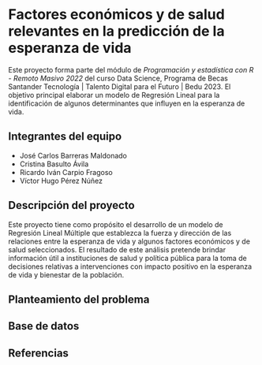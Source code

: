 # Factores económicos y de salud relevantes en la predicción de la esperanza de vida

Este proyecto forma parte del módulo de *Programación y estadística con R - Remoto Masivo 2022* del curso Data Science, Programa de Becas Santander Tecnología | Talento Digital para el Futuro | Bedu 2023. El objetivo principal elaborar un modelo de Regresión Lineal para la identificación de algunos determinantes que influyen en la esperanza de vida.

## Integrantes del equipo
* José Carlos Barreras Maldonado
* Cristina Basulto Ávila
* Ricardo Iván Carpio Fragoso
* Víctor Hugo Pérez Núñez

## Descripción del proyecto 

Este proyecto tiene como propósito el desarrollo de un modelo de Regresión Lineal Múltiple que establezca la fuerza y dirección de las relaciones entre la esperanza de vida y algunos factores económicos y de salud seleccionados. El resultado de este análisis pretende brindar información útil a instituciones de salud y política pública para la toma de decisiones relativas a intervenciones con impacto positivo en la esperanza de vida y bienestar de la población.

## Planteamiento del problema

## Base de datos

## Referencias
